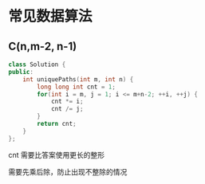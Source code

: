 # 常见数据算法

## C(n,m-2, n-1)

```cpp
class Solution {
public:
    int uniquePaths(int m, int n) {
        long long int cnt = 1;
        for(int i = m, j = 1; i <= m+n-2; ++i, ++j) {
            cnt *= i;
            cnt /= j;
        }
        return cnt;
    }
};
```

cnt 需要比答案使用更长的整形

需要先乘后除，防止出现不整除的情况

